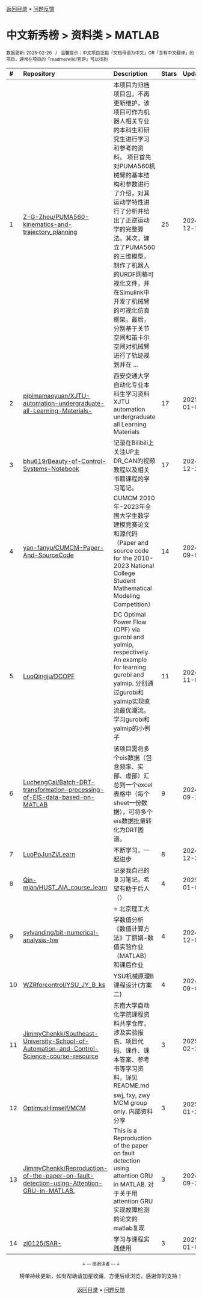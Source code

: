<a href="https://gitee.com/GrowingGit/GitHub-Chinese-Top-Charts#github中文排行榜">返回目录</a> • <a href="/content/docs/feedback.md">问题反馈</a>

# 中文新秀榜 > 资料类 > MATLAB
<sub>数据更新: 2025-02-26&nbsp;&nbsp;&nbsp;/&nbsp;&nbsp;&nbsp;温馨提示：中文项目泛指「文档母语为中文」OR「含有中文翻译」的项目，通常在项目的「readme/wiki/官网」可以找到</sub>

|#|Repository|Description|Stars|Updated|Created|
|:-|:-|:-|:-|:-|:-|
|1|[Z-G-Zhou/PUMA560-kinematics-and-trajectory_planning](https://github.com/Z-G-Zhou/PUMA560-kinematics-and-trajectory_planning)|本项目为归档项目包，不再更新维护，该项目可作为机器人相关专业的本科生和研究生进行学习和参考的资料。 项目首先对PUMA560机械臂的基本结构和参数进行了介绍，对其运动学特性进行了分析并给出了正逆运动学的完整算法。其次，建立了PUMA560的三维模型，制作了机器人的URDF网格可视化文件，并在Simulink中开发了机械臂的可视化仿真框架。最后，分别基于关节空间和笛卡尔空间对机械臂进行了轨迹规划并在 ...|25|2024-12-17|2024-03-13|
|2|[pipimamaoyuan/XJTU-automation-undergraduate-all-Learning-Materials-](https://github.com/pipimamaoyuan/XJTU-automation-undergraduate-all-Learning-Materials-)|西安交通大学自动化专业本科生学习资料 XJTU automation undergraduate all Learning Materials|17|2025-01-07|2024-06-23|
|3|[bhu619/Beauty-of-Control-Systems-Notebook](https://github.com/bhu619/Beauty-of-Control-Systems-Notebook)|记录在Bilibili上关注UP主DR_CAN的视频教程以及相关书籍课程的学习笔记。|17|2024-12-22|2024-04-02|
|4|[yan-fanyu/CUMCM-Paper-And-SourceCode](https://github.com/yan-fanyu/CUMCM-Paper-And-SourceCode)|CUMCM 2010年-2023年全国大学生数学建模竞赛论文和源代码（Paper and source code for the 2010-2023 National College Student Mathematical Modeling Competition）|14|2024-09-09|2024-07-20|
|5|[LuoQingju/DCOPF](https://github.com/LuoQingju/DCOPF)|DC Optimal Power Flow (OPF) via gurobi and yalmip, respectively. An example for learning gurobi and yalmip. 分别通过gurobi和yalmip实现直流最优潮流。学习gurobi和yalmip的小例子|11|2024-11-06|2024-03-22|
|6|[LuchengCai/Batch-DRT-transformation-processing-of-EIS-data-based-on-MATLAB](https://github.com/LuchengCai/Batch-DRT-transformation-processing-of-EIS-data-based-on-MATLAB)|该项目需将多个eis数据（包含频率、实部、虚部）汇总到一个excel表格中（每个sheet一份数据），可将多个eis数据批量转化为DRT图谱。|9|2024-09-19|2024-09-06|
|7|[LuoPoJunZi/Learn](https://github.com/LuoPoJunZi/Learn)|不断学习，一起进步|8|2024-12-22|2024-08-23|
|8|[Qin-mian/HUST_AIA_course_learn](https://github.com/Qin-mian/HUST_AIA_course_learn)|记录我自己的复习笔记，希望有助于后人（）|4|2025-01-08|2024-11-02|
|9|[sylvanding/bit-numerical-analysis-hw](https://github.com/sylvanding/bit-numerical-analysis-hw)|⭐️ 北京理工大学数值分析《数值计算方法》丁丽娟-数值实验作业（MATLAB）和课后作业|4|2024-12-04|2024-09-18|
|10|[WZRforcontrol/YSU_JY_B_ks](https://github.com/WZRforcontrol/YSU_JY_B_ks)|YSU机械原理B课程设计(方案二)|4|2024-09-05|2024-06-22|
|11|[JimmyChenkk/Southeast-University-School-of-Automation-and-Control-Science-course-resource](https://github.com/JimmyChenkk/Southeast-University-School-of-Automation-and-Control-Science-course-resource)|东南大学自动化学院课程资料共享仓库，涉及实验报告、项目代码、课件、课本答案、参考书等学习资料，详见README.md|3|2025-02-25|2025-02-22|
|12|[OptimusHimself/MCM](https://github.com/OptimusHimself/MCM)|swj, fxy, zwy MCM group only. 内部资料分享|3|2025-01-27|2024-12-26|
|13|[JimmyChenkk/Reproduction-of-the-paper-on-fault-detection-using-Attention-GRU-in-MATLAB.](https://github.com/JimmyChenkk/Reproduction-of-the-paper-on-fault-detection-using-Attention-GRU-in-MATLAB.)|This is a Reproduction of the paper on fault detection using attention GRU in MATLAB. 对于关于用attention GRU实现故障检测的论文的matlab复现|3|2024-09-23|2024-09-23|
|14|[zl0125/SAR-](https://github.com/zl0125/SAR-)|学习与课程实践使用|3|2025-01-07|2024-09-09|

<div align="center">
    <p><sub>↓ -- 感谢读者 -- ↓</sub></p>
    榜单持续更新，如有帮助请加星收藏，方便后续浏览，感谢你的支持！
</div>

<br/>

<div align="center"><a href="https://gitee.com/GrowingGit/GitHub-Chinese-Top-Charts#github中文排行榜">返回目录</a> • <a href="/content/docs/feedback.md">问题反馈</a></div>
